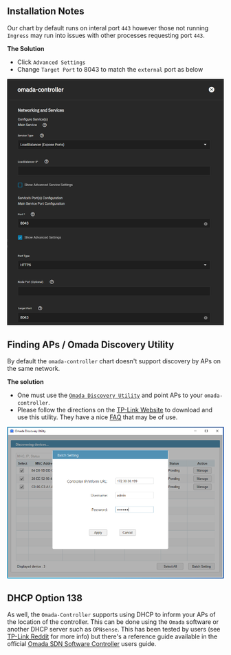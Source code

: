 ## Installation Notes

Our chart by default runs on interal port `443` however those not running `Ingress` may run into issues with other processes requesting port `443`.

**The Solution**

- Click `Advanced Settings`
- Change `Target Port` to 8043 to match the `external` port as below

![Omada-HTTPS-8043](img/Omada-HTTPS-8043.png)

## Finding APs / Omada Discovery Utility

By default the `omada-controller` chart doesn't support discovery by APs on the same network.

**The solution**

- One must use the [`Omada Discovery Utility`](https://www.tp-link.com/us/support/download/omada-software-controller/#Omada_Discovery_Utility) and point APs to your `omada-controller`.
- Please follow the directions on the [TP-Link Website](https://www.tp-link.com/us/support/download/omada-software-controller/#Omada_Discovery_Utility) to download and use this utility. They have a nice [FAQ](https://www.tp-link.com/ca/support/faq/3087/) that may be of use.

![Omada-Discovery-Utility](img/Omada-Discovery-Utility.png)

## DHCP Option 138

As well, the `Omada-Controller` supports using DHCP to inform your APs of the location of the controller. This can be done using the `Omada` software or another DHCP server such as `OPNsense`. This has been tested by users (see [TP-Link Reddit](https://www.reddit.com/r/TPLink_Omada/comments/wv8nsi/omada_sdn_controller_eap_discovery_across/) for more info) but there's a reference guide available in the official [Omada SDN Software Controller](https://www.tp-link.com/us/user-guides/omada-sdn-software-controller/chapter-3-manage-omada-managed-devices-and-sites.html#ug-sub-title-2) users guide.
